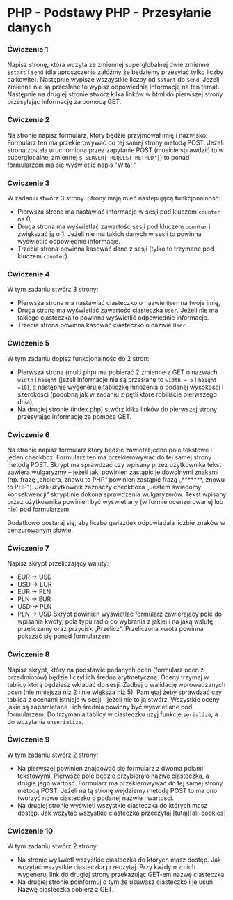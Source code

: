 # PHP - Podstawy PHP - Przesyłanie danych 


### Ćwiczenie 1
Napisz stronę, która wczyta ze zmiennej superglobalnej dwie zmienne ```$start``` i ```$end``` (dla uproszczenia załóźmy że będziemy przesyłać tylko liczby całkowite). Następnie wypisze wszaystkie liczby od ```$start``` do ```$end```. Jeżeli zmienne nie są przesłane to wypisz odpowiednią informację na ten temat.
Następnie na drugiej stronie stwórz kilka linków w html do pierwszej strony przesyłając informację za pomocą GET.

### Ćwiczenie 2
Na stronie napisz formularz, który będzie przyjmował imię i nazwisko. Formularz ten ma przekierowywać do tej samej strony metodą POST.
Jeżeli strona została uruchomiona przez zapytanie POST (musicie sprawdzić to w superglobalnej zmiennej ```$_SERVER['REQUEST_METHOD']```) to ponad formularzem ma się wyświetlić napis "Witaj <podane imie> <podane nazwisko>" 

### Ćwiczenie 3
W zadaniu stwórz 3 strony. Strony mają mieć nastepującą funkcjonalność:
* Pierwsza strona ma nastawiać informacje w sesji pod kluczem ```counter``` na 0,
* Druga strona ma wyświetlać zawartość sesji pod kluczem ```counter``` i zwiększać ją o 1. Jeżeli nie ma takich danych w sesji to powinna wyświetlić odpowiednie informacje.
* Trzecia strona powinna kasować dane z sesji (tylko te trzymane pod kluczem ```counter```).

### Ćwiczenie 4
W tym zadaniu stwórz 3 strony:
* Pierwsza strona ma nastawiać ciasteczko o nazwie ```User``` na twoje imię,
* Druga strona ma wyświetlać zawartość ciasteczka ```User```. Jeżeli nie ma takiego ciasteczka to powinna wyświetlić odpowiednie informacje.
* Trzecia strona powinna kasować ciasteczko o nazwie ```User```.

### Ćwiczenie 5
W tym zadaniu dopisz funkcjonalnośc do 2 stron:
* Pierwsza strona (multi.php) ma pobierać 2 zmienne z GET o nazwach ```width``` i ```height``` (jeżeli informacje nie są przesłane to ```width = 5``` i ```height =10```), a następnie wygeneruje tabliczkę mnożenia o podanej wysokości i szerokości (podobną jak w zadaniu z pętli które robiliście pierwszego dnia),
* Na drugiej stronie (index.php) stwórz kilka linków do pierwszej strony przesyłając informację za pomocą GET.

### Ćwiczenie 6
Na stronie napisz formularz który będzie zawietał jedno pole tekstowe i jeden checkbox. Formularz ten ma przekierowywać do tej samej strony metodą POST.
Skrypt ma sprawdzać czy wpisany przez użytkownika tekst zawiera wulgaryzmy – jeżeli tak, powinien zastąpić je dowolnymi znakami (np. frazę „cholera, znowu to PHP“ powinien zastąpić frazą „*******, znowu to PHP“).
Jeżli użytkownik zaznaczy checkboxa „Jestem świadomy konsekwencji“ skrypt nie dokona sprawdzenia wulgaryzmów.
Tekst wpisany przez użytkownika powinien być wyświetlany (w formie ocenzurowanej lub nie) pod formularzem.

Dodatkowo postaraj się, aby liczba gwiazdek odpowiadała liczbie znaków w cenzurowanym słowie.

### Ćwiczenie 7
Napisz skrypt przeliczający waluty:
* EUR → USD
* USD → EUR
* EUR → PLN
* PLN → EUR
* USD → PLN
* PLN → USD
Skrypt powinien wyświetlać formularz zawierający pole do wpisania kwoty, pola typu radio do wybrania z jakiej i na jaką walutę przeliczamy oraz przycisk „Przelicz“.
Przeliczona kwota powinna pokazać się ponad formularzem.

### Ćwiczenie 8
Napisz skrypt, który na podstawie podanych ocen (formularz ocen z przedmiotów) będzie liczył ich średną arytmetyczną. Oceny trzymaj w tablicy którą będziesz wkładać do sesji. Zadbaj o
walidację wprowadzanych ocen (nie mniejsza niż 2 i nie większa niż 5). 
Pamiętaj żeby sprawdzać czy tablica z ocenami istnieje w sesji - jeżeli nie to ją stwórz.
Wszystkie oceny jakie są zapamiętane i ich średnia powinny być wyświetlane pod formularzem. 
Do trzymania tablicy w ciasteczku użyj funkcje ```serialize```, a do wczytania ```unserialize```.

### Ćwiczenie 9
W tym zadaniu stwórz 2 strony:
* Na pierwszej powinien znajdować się formularz z dwoma polami tekstowymi. Pierwsze pole będzie przybierało nazwe ciasteczka, a drugie jego wartość. Formularz ma przekierowywać do tej samej strony metodą POST.
  Jeżeli na tą stronę wejdziemy metodą POST to ma ono tworzyć nowe ciasteczko o podanej nazwie i wartości.
* Na drugiej stronie wyświetl wszystkie ciasteczka do których masz dostęp. Jak wczytać wszystkie ciasteczka przeczytaj [tutaj][all-cookies]

### Ćwiczenie 10
W tym zadaniu stwórz 2 strony:
* Na stronie wyświetl wszystkie ciasteczka do których masz dostęp. Jak wczytać wszystkie ciasteczka przeczytaj. Przy każdym z nich wygeneruj link do drugiej strony przekazując GET-em nazwę ciasteczka.
* Na drugiej stronie poinformuj o tym że usuwasz ciasteczko i je usuń. Nazwę ciasteczka pobierz z GET.
